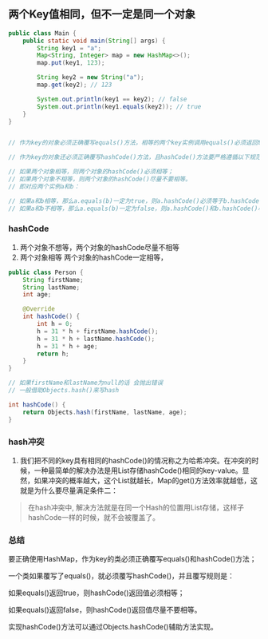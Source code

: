 ##  两个Key值相同，但不一定是同一个对象

  
```java
public class Main {
    public static void main(String[] args) {
        String key1 = "a";
        Map<String, Integer> map = new HashMap<>();
        map.put(key1, 123);

        String key2 = new String("a");
        map.get(key2); // 123

        System.out.println(key1 == key2); // false
        System.out.println(key1.equals(key2)); // true
    }
}


// 作为key的对象必须正确覆写equals()方法，相等的两个key实例调用equals()必须返回true；

// 作为key的对象还必须正确覆写hashCode()方法，且hashCode()方法要严格遵循以下规范：

// 如果两个对象相等，则两个对象的hashCode()必须相等；
// 如果两个对象不相等，则两个对象的hashCode()尽量不要相等。
// 即对应两个实例a和b：

// 如果a和b相等，那么a.equals(b)一定为true，则a.hashCode()必须等于b.hashCode()；
// 如果a和b不相等，那么a.equals(b)一定为false，则a.hashCode()和b.hashCode()尽量不要相等。
```


### hashCode
1. 两个对象不想等，两个对象的hashCode尽量不相等
2. 两个对象相等 两个对象的hashCode一定相等，


```java
public class Person {
    String firstName;
    String lastName;
    int age;

    @Override
    int hashCode() {
        int h = 0;
        h = 31 * h + firstName.hashCode();
        h = 31 * h + lastName.hashCode();
        h = 31 * h + age;
        return h;
    }
}

// 如果firstName和lastName为null的话 会抛出错误 
// 一般借助Objects.hash()来写hash

int hashCode() {
    return Objects.hash(firstName, lastName, age);
}
```


### hash冲突

1. 我们把不同的key具有相同的hashCode()的情况称之为哈希冲突。在冲突的时候，一种最简单的解决办法是用List存储hashCode()相同的key-value。显然，如果冲突的概率越大，这个List就越长，Map的get()方法效率就越低，这就是为什么要尽量满足条件二：

> 在hash冲突中, 解决方法就是在同一个Hash的位置用List存储，这样子hashCode一样的时候，就不会被覆盖了。




### 总结
要正确使用HashMap，作为key的类必须正确覆写equals()和hashCode()方法；

一个类如果覆写了equals()，就必须覆写hashCode()，并且覆写规则是：

如果equals()返回true，则hashCode()返回值必须相等；

如果equals()返回false，则hashCode()返回值尽量不要相等。

实现hashCode()方法可以通过Objects.hashCode()辅助方法实现。

